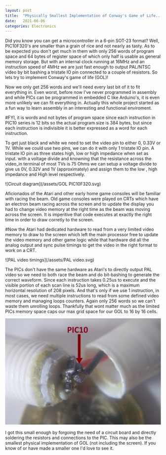 ```yaml
---
layout: post
title:  "Physically Smallest Implementation of Conway's Game of Life... Probably"
date:   2021-06-06
categories: Electronics
---
```


Did you know you can get a microcontroller in a 6-pin SOT-23 format? Well, PIC10F320's are smaller than a grain of rice and not nearly as tasty. As to be expected you don't get much in them with only 256 words of program space and 64 bytes of register space of which only half is usable as general memory storage. But with an internal clock running at 16MHz and an instruction speed of 4MHz we are just fast enough to output PAL/NTSC video by bit bashing a tristate IO pin connected to a couple of resistors. So lets try to implement Conway's game of life (GOL)!

Now we only get 256 words and we'll need every last bit of it to fit everything in. Even worst, before now I've never programmed in assembly and while PICs can be programmed in embedded C like Arduino's, it is even more unlikely we can fit everything in. Actually this whole project started as a fun way to learn assembly in an interesting and functional enviroment.

#FYI, it is words and not bytes of program space since each instruction in PIC10 series is 12 bits so the actual program size is 384 bytes, but since each instruction is indivisible it is better expressed as a word for each instruction.

To get just black and white we need to set the video pin to either 0, 0.33V or 1V. While we could use two pins, we can do it with only 1 tristate IO pin. A tristate IO pin as three states high, low or high impedance when set as input. with a voltage divide and knowning that the resistance across the video_in terminal of most TVs is 75 Ohms we can setup a voltage divide to give us 0V, 0.32V and 1V (approximately) and assign them to the low , high impedance and High level respectively.

![Circuit diagram](/assets/GOL PIC10F320.svg)

Aficionados of the Atari and other early home game consoles will be familiar with racing the beam. Old game consoles were played on CRTs which have an electron beam racing across the screen and to update the display you had to change video memory at the right time as the beam was moving across the screen. It is imperitive that code executes at exactly the right time in order to draw corretly to the screen.

#Now the Atari had dedicated hardware to read from a very limited video memory to draw to the screen which left the main processor free to update the video memory and other game logic while that hardware did all the analog output and sync pulse timings to get the video in the right format to work on a CRT. 

![PAL video timings](/assets/PAL video.svg)

The PICs don't have the same hardware as Atari's to directly output PAL video so we need to both race the beam and do bit-bashing to generate the correct waveform. Since each instruction takes 0.25us to execute and the visible portion of each scan line is 52us long, which is a maximum horizontal resolution of 208 pixels. And that's only if we use 1 instruction, in most cases, we need multiple instructions to read from some defined video memory and managing loops counters. Again only 256 words so we can't waste them unrolling loops. Thankfully that wont matter much as the limited PICs memory space caps our max grid space for our GOL to 16 by 16 cells.

![Inside the unit](/assets/PIC_MCU_GOL_Inside.jpg)

I got this small enough by forgoing the need of a circuit board and directly soldering the resistors and connections to the PIC. This may also be the smallest physical implementation of GOL (not including the screen). If you know of or have made a smaller one I'd love to see it.